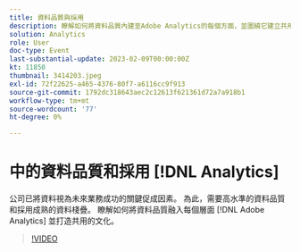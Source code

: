 ```yaml
---
title: 資料品質與採用
description: 瞭解如何將資料品質內建至Adobe Analytics的每個方面，並圍繞它建立共用的文化。
solution: Analytics
role: User
doc-type: Event
last-substantial-update: 2023-02-09T00:00:00Z
kt: 11850
thumbnail: 3414203.jpeg
exl-id: 72f22625-a465-4376-80f7-a6116cc9f913
source-git-commit: 1792dc318643aec2c12613f621361d72a7a918b1
workflow-type: tm+mt
source-wordcount: '77'
ht-degree: 0%

---
```


# 中的資料品質和採用 [!DNL Analytics]

公司已將資料視為未來業務成功的關鍵促成因素。 為此，需要高水準的資料品質和採用成熟的資料棧疊。 瞭解如何將資料品質融入每個層面 [!DNL Adobe Analytics] 並打造共用的文化。

>[!VIDEO](https://video.tv.adobe.com/v/3414203/?quality=12&learn=on)
